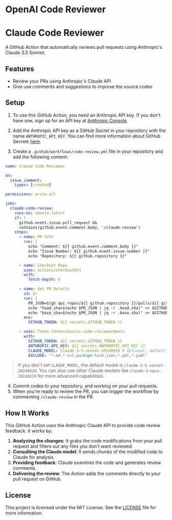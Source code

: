 # OpenAI Code Reviewer

# Claude Code Reviewer

A GitHub Action that automatically reviews pull requests using Anthropic's Claude 3.5 Sonnet.

## Features

- Review your PRs using Anthropic's Claude API
- Give use comments and suggestions to improve the source codes

## Setup

1. To use this GitHub Action, you need an Anthropic API key. If you don't have one, sign up for an API key
   at [Anthropic Console](https://console.anthropic.com/).

2. Add the Anthropic API key as a GitHub Secret in your repository with the name `ANTHROPIC_API_KEY`. You can find more
   information about GitHub Secrets [here](https://docs.github.com/en/actions/reference/encrypted-secrets).

3. Create a `.github/workflows/code-review.yml` file in your repository and add the following content:

```yaml
name: Claude Code Reviewer

on:
  issue_comment:
    types: [created]

permissions: write-all

jobs:
  claude-code-review:
    runs-on: ubuntu-latest
    if: |
      github.event.issue.pull_request &&
      contains(github.event.comment.body, '/claude-review')
    steps:
      - name: PR Info
        run: |
          echo "Comment: ${{ github.event.comment.body }}"
          echo "Issue Number: ${{ github.event.issue.number }}"
          echo "Repository: ${{ github.repository }}"

      - name: Checkout Repo
        uses: actions/checkout@v3
        with:
          fetch-depth: 0

      - name: Get PR Details
        id: pr
        run: |
          PR_JSON=$(gh api repos/${{ github.repository }}/pulls/${{ github.event.issue.number }})
          echo "head_sha=$(echo $PR_JSON | jq -r .head.sha)" >> $GITHUB_OUTPUT
          echo "base_sha=$(echo $PR_JSON | jq -r .base.sha)" >> $GITHUB_OUTPUT
        env:
          GITHUB_TOKEN: ${{ secrets.GITHUB_TOKEN }}

      - uses: Tomas-Jankauskas/ai-code-reviewer@main
        with:
          GITHUB_TOKEN: ${{ secrets.GITHUB_TOKEN }}
          ANTHROPIC_API_KEY: ${{ secrets.ANTHROPIC_API_KEY }}
          CLAUDE_MODEL: claude-3-5-sonnet-20240620 # Optional, default is `claude-3-5-sonnet-20240620`
          EXCLUDE: "*.md,*.txt,package-lock.json,*.yml,*.yaml"
```
> If you don't set `CLAUDE_MODEL`, the default model is `claude-3-5-sonnet-20240620`. You can also use other Claude models like `claude-3-opus-20240229` for more advanced capabilities.

4. Commit codes to your repository, and working on your pull requests.
5. When you're ready to review the PR, you can trigger the workflow by commenting `/claude-review` in the PR.

## How It Works

This GitHub Action uses the Anthropic Claude API to provide code review feedback. It works by:

1. **Analyzing the changes**: It grabs the code modifications from your pull request and filters out any files you don't want reviewed.
2. **Consulting the Claude model**: It sends chunks of the modified code to Claude for analysis.
3. **Providing feedback**: Claude examines the code and generates review comments.
4. **Delivering the review**: The Action adds the comments directly to your pull request on GitHub.

## License

This project is licensed under the MIT License. See the [LICENSE](LICENSE) file for more information.